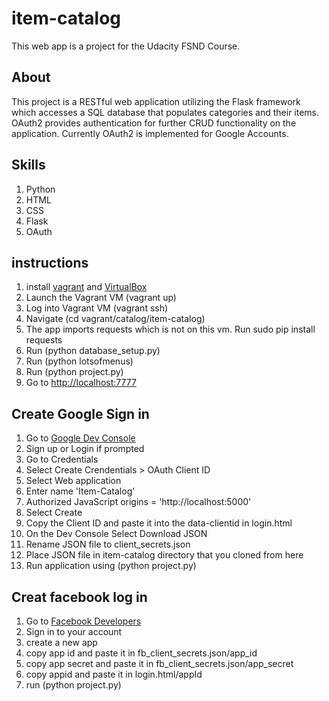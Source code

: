 # item-catalog
This web app is a project for the Udacity FSND Course.

## About
This project is a RESTful web application utilizing the Flask framework which accesses a SQL database that populates categories and their
items. OAuth2 provides authentication for further CRUD functionality on the application. Currently OAuth2 is implemented for Google Accounts.

## Skills
1. Python
2. HTML
3. CSS
4. Flask
5. OAuth

## instructions
1. install [vagrant](https://www.vagrantup.com/) and [VirtualBox](https://www.virtualbox.org/wiki/Downloads)
2. Launch the Vagrant VM (vagrant up)
3. Log into Vagrant VM (vagrant ssh)
4. Navigate (cd vagrant/catalog/item-catalog)
5. The app imports requests which is not on this vm. Run sudo pip install requests
6. Run (python database_setup.py)
7. Run (python lotsofmenus)
8. Run (python project.py)
9. Go to [http://localhost:7777](http://localhost:5000)

## Create Google Sign in

1. Go to [Google Dev Console](https://console.developers.google.com/)
2. Sign up or Login if prompted
3. Go to Credentials
4. Select Create Crendentials > OAuth Client ID
5. Select Web application
6. Enter name 'Item-Catalog'
7. Authorized JavaScript origins = 'http://localhost:5000'
8. Select Create
9. Copy the Client ID and paste it into the data-clientid in login.html
10. On the Dev Console Select Download JSON
11. Rename JSON file to client_secrets.json
12. Place JSON file in item-catalog directory that you cloned from here
13. Run application using (python project.py)

## Creat facebook log in 
1. Go to [Facebook Developers](https://developers.facebook.com/)
2. Sign in to your account
3. create a new app
4. copy app id and paste it in fb_client_secrets.json/app_id
5. copy app secret and paste it in fb_client_secrets.json/app_secret
6. copy appid and paste it in login.html/appId
7. run (python project.py)
